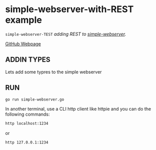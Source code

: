 # simple-webserver-with-REST example

`simple-webserver-TEST` _adding REST to
[simple-webserver](https://github.com/JeffDeCola/my-go-examples/tree/master/simple-webserver)._

[GitHub Webpage](https://jeffdecola.github.io/my-go-examples/)

## ADDIN TYPES

Lets add some typres to the simple webserver




## RUN

```bash
go run simple-webserver.go
```

In another terminal, use a CLI http client like httpie and you can do the
following commands:

```bash
http localhost:1234
```

or

```bash
http 127.0.0.1:1234
```